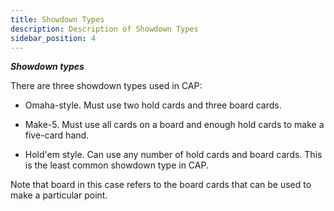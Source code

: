 ```yaml
---
title: Showdown Types
description: Description of Showdown Types
sidebar_position: 4
---
```


**_Showdown types_**

There are three showdown types used in CAP:

- Omaha-style. Must use two hold cards and three board cards.

- Make-5. Must use all cards on a board and enough hold cards to make a
  five-card hand.

- Hold'em style. Can use any number of hold cards and board cards. This
  is the least common showdown type in CAP.

Note that board in this case refers to the board cards that can be used
to make a particular point.